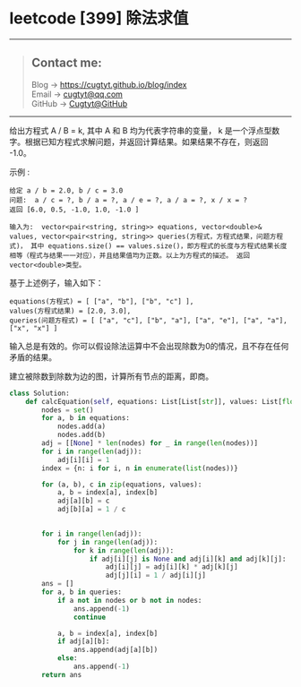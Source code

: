 # leetcode [399] 除法求值

---
> ## Contact me:
> Blog -> <https://cugtyt.github.io/blog/index>  
> Email -> <cugtyt@qq.com>  
> GitHub -> [Cugtyt@GitHub](https://github.com/Cugtyt)

---

给出方程式 A / B = k, 其中 A 和 B 均为代表字符串的变量， k 是一个浮点型数字。根据已知方程式求解问题，并返回计算结果。如果结果不存在，则返回 -1.0。

示例 :

```
给定 a / b = 2.0, b / c = 3.0
问题:  a / c = ?, b / a = ?, a / e = ?, a / a = ?, x / x = ? 
返回 [6.0, 0.5, -1.0, 1.0, -1.0 ]
```
```
输入为:  vector<pair<string, string>> equations, vector<double>& values, vector<pair<string, string>> queries(方程式，方程式结果，问题方程式)， 其中 equations.size() == values.size()，即方程式的长度与方程式结果长度相等（程式与结果一一对应），并且结果值均为正数。以上为方程式的描述。 返回vector<double>类型。
```
基于上述例子，输入如下：
```
equations(方程式) = [ ["a", "b"], ["b", "c"] ],
values(方程式结果) = [2.0, 3.0],
queries(问题方程式) = [ ["a", "c"], ["b", "a"], ["a", "e"], ["a", "a"], ["x", "x"] ]
```
输入总是有效的。你可以假设除法运算中不会出现除数为0的情况，且不存在任何矛盾的结果。

建立被除数到除数为边的图，计算所有节点的距离，即商。

``` python
class Solution:
    def calcEquation(self, equations: List[List[str]], values: List[float], queries: List[List[str]]) -> List[float]:
        nodes = set()
        for a, b in equations:
            nodes.add(a)
            nodes.add(b)
        adj = [[None] * len(nodes) for _ in range(len(nodes))]
        for i in range(len(adj)):
            adj[i][i] = 1
        index = {n: i for i, n in enumerate(list(nodes))}

        for (a, b), c in zip(equations, values):
            a, b = index[a], index[b]
            adj[a][b] = c
            adj[b][a] = 1 / c

        
        for i in range(len(adj)):
            for j in range(len(adj)):
                for k in range(len(adj)):
                    if adj[i][j] is None and adj[i][k] and adj[k][j]:
                        adj[i][j] = adj[i][k] * adj[k][j]
                        adj[j][i] = 1 / adj[i][j]
        ans = []
        for a, b in queries:
            if a not in nodes or b not in nodes:
                ans.append(-1)
                continue

            a, b = index[a], index[b]
            if adj[a][b]:
                ans.append(adj[a][b])
            else:
                ans.append(-1)
        return ans
```